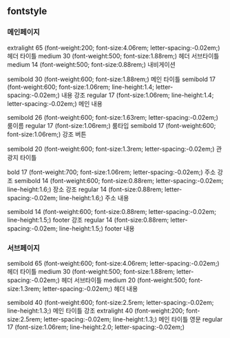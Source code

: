 ## fontstyle
### 메인페이지
<!-- 헤더 -->
extralight 65 (font-weight:200; font-size:4.06rem; letter-spacing:-0.02em;) 헤더 타이틀
medium 30 (font-weight:500; font-size:1.88rem;) 헤더 서브타이틀
medium 14 (font-weight:500; font-size:0.88rem;) 내비게이션
<!-- 메인 -->
semibold 30 (font-weight:600; font-size:1.88rem;) 메인 타이틀
semibold 17 (font-weight:600; font-size:1.06rem; line-height:1.4; letter-spacing:-0.02em;) 내용 강조
regular 17 (font-size:1.06rem; line-height:1.4; letter-spacing:-0.02em;) 메인 내용
<!-- 룸 -->
semibold 26 (font-weight:600; font-size:1.63rem; letter-spacing:-0.02em;) 룸이름
regular 17 (font-size:1.06rem;) 룸타입
semibold 17 (font-weight:600; font-size:1.06rem;) 강조 버튼
<!-- 관광지 -->
semibold 20 (font-weight:600; font-size:1.3rem; letter-spacing:-0.02em;) 관광지 타이틀
<!-- 주소 -->
bold 17 (font-weight:700; font-size:1.06rem; letter-spacing:-0.02em;) 주소 강조
semibold 14 (font-weight:600; font-size:0.88rem; letter-spacing:-0.02em; line-height:1.6;) 장소 강조
regular 14 (font-size:0.88rem; letter-spacing:-0.02em; line-height:1.6;) 주소 내용
<!-- footer -->
semibold 14 (font-weight:600; font-size:0.88rem; letter-spacing:-0.02em; line-height:1.5;) footer 강조
regular 14 (font-size:0.88rem; letter-spacing:-0.02em; line-height:1.5;) footer 내용
### 서브페이지
<!-- 헤더 -->
semibold 65 (font-weight:600; font-size:4.06rem; letter-spacing:-0.02em;) 헤더 타이틀
medium 30 (font-weight:500; font-size:1.88rem; letter-spacing:-0.02em;) 헤더 서브타이틀
medium 20 (font-weight:500; font-size:1.3rem; letter-spacing:-0.02em;) 헤더 내용
<!-- 메인 -->
semibold 40 (font-weight:600; font-size:2.5rem; letter-spacing:-0.02em; line-height:1.3;) 메인 타이틀 강조
extralight 40 (font-weight:200; font-size:2.5rem; letter-spacing:-0.02em; line-height:1.3;) 메인 타이틀 영문
regular 17 (font-size:1.06rem; line-height:2.0; letter-spacing:-0.02em;)
